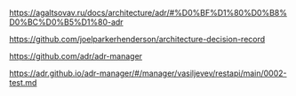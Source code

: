 https://agaltsovav.ru/docs/architecture/adr/#%D0%BF%D1%80%D0%B8%D0%BC%D0%B5%D1%80-adr

https://github.com/joelparkerhenderson/architecture-decision-record

https://github.com/adr/adr-manager

https://adr.github.io/adr-manager/#/manager/vasiljevev/restapi/main/0002-test.md
